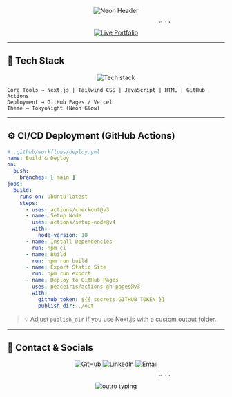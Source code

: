 <!--
==========================================
🌌 DEVMDAVE — my-portfolio (TokyoNight Mode)
Minimal Graphical README (Safe for GitHub)
Sections: Neon Header | Live Preview | Tech Stack | CI/CD | Contact
==========================================
-->

<!-- 🔥 Neon Animated Header -->
<p align="center">
  <img src="https://readme-typing-svg.herokuapp.com?font=Orbitron&size=30&duration=3000&pause=800&color=00FFF5&center=true&vCenter=true&width=800&lines=💫+DevMDave's+Portfolio;⚡+Next.js+%7C+Tailwind+%7C+CI%2FCD+Magic;🚀+TokyoNight+Edition" alt="Neon Header" />
</p>

<p align="center">
  <img src="https://i.imgur.com/sq6D7Dk.gif" width="700" height="6" alt="neon divider"/>
</p>

<!-- 🚀 Live Preview Button -->
<p align="center">
  <a href="https://devmdave.github.io/my-portfolio" target="_blank">
    <img src="https://img.shields.io/badge/🚀%20Visit%20My%20Portfolio-00FFF5?style=for-the-badge&logo=vercel&logoColor=white" alt="Live Portfolio" />
  </a>
</p>

---

## 🧩 Tech Stack
<p align="center">
  <img src="https://skillicons.dev/icons?i=nextjs,tailwind,js,html,githubactions,vercel&theme=dark" alt="Tech stack" />
</p>

```text
Core Tools → Next.js | Tailwind CSS | JavaScript | HTML | GitHub Actions
Deployment → GitHub Pages / Vercel
Theme → TokyoNight (Neon Glow)
```

---

## ⚙️ CI/CD Deployment (GitHub Actions)
```yaml
# .github/workflows/deploy.yml
name: Build & Deploy
on:
  push:
    branches: [ main ]
jobs:
  build:
    runs-on: ubuntu-latest
    steps:
      - uses: actions/checkout@v3
      - name: Setup Node
        uses: actions/setup-node@v4
        with:
          node-version: 18
      - name: Install Dependencies
        run: npm ci
      - name: Build
        run: npm run build
      - name: Export Static Site
        run: npm run export
      - name: Deploy to GitHub Pages
        uses: peaceiris/actions-gh-pages@v3
        with:
          github_token: ${{ secrets.GITHUB_TOKEN }}
          publish_dir: ./out
```

> 💡 Adjust `publish_dir` if you use Next.js with a custom output folder.

---

## 💬 Contact & Socials
<p align="center">
  <a href="https://github.com/devmdave" target="_blank">
    <img src="https://img.shields.io/badge/GitHub-181717.svg?style=for-the-badge&logo=github&logoColor=white" alt="GitHub" />
  </a>
  <a href="https://linkedin.com/in/devmdave" target="_blank">
    <img src="https://img.shields.io/badge/LinkedIn-0077B5.svg?style=for-the-badge&logo=linkedin&logoColor=white" alt="LinkedIn" />
  </a>
  <a href="mailto:devmdave@example.com">
    <img src="https://img.shields.io/badge/Email-EA4335.svg?style=for-the-badge&logo=gmail&logoColor=white" alt="Email" />
  </a>
</p>

<p align="center">
  <img src="https://i.imgur.com/sq6D7Dk.gif" width="700" height="6" alt="neon divider"/>
</p>

<p align="center">
  <img src="https://readme-typing-svg.herokuapp.com?font=Fira+Code&size=16&duration=2500&pause=800&color=00FFF5&center=true&vCenter=true&width=660&lines=Thanks+for+visiting+my+portfolio!;Connect+to+create+something+amazing+💻" alt="outro typing" />
</p>